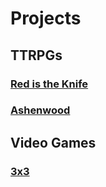 # Projects

## TTRPGs

### [Red is the Knife](projects/RitK.md)

### [Ashenwood](projects/Ashenwood.md)

## Video Games

### [3x3](projects/3x3.md)